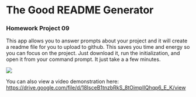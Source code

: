 # The Good README Generator

### Homework Project 09

This app allows you to answer prompts about your project and it will create a readme file for you to upload to github. This saves you time and energy so you can focus on the project. Just download it, run the initialization, and open it from your command prompt. It just take a a few minutes. 

![](https://github.com/motoroboto/apiweather/blob/main/assets/screenshot.gif)

You can also view a video demonstration here: https://drive.google.com/file/d/18IsceB1tnzbRkS_8tOimpIIQhqp6_E_K/view 